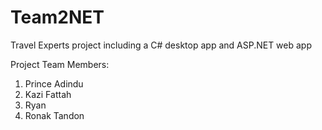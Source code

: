 # Team2NET

Travel Experts project including a C# desktop app and ASP.NET web app

Project Team Members:
1. Prince Adindu
2. Kazi Fattah
3. Ryan
4. Ronak Tandon
